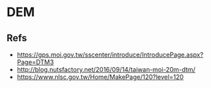 # DEM

## Refs
* https://gps.moi.gov.tw/sscenter/introduce/IntroducePage.aspx?Page=DTM3
* http://blog.nutsfactory.net/2016/09/14/taiwan-moi-20m-dtm/
* https://www.nlsc.gov.tw/Home/MakePage/120?level=120
